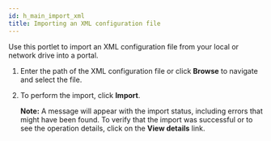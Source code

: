 ```yaml
---
id: h_main_import_xml
title: Importing an XML configuration file
---
```





Use this portlet to import an XML configuration file from your local or network drive into a portal.

1.  Enter the path of the XML configuration file or click **Browse** to navigate and select the file.

2.  To perform the import, click **Import**.

    **Note:** A message will appear with the import status, including errors that might have been found. To verify that the import was successful or to see the operation details, click on the **View details** link.


